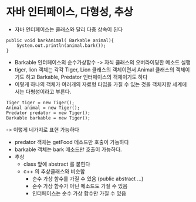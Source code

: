 # 자바 인터페이스, 다형성, 추상  
* 자바 인터페이스는 클래스와 달리 다중 상속이 된다


```
public void barkAnimal( Barkable animal){
    System.out.println(animal.bark());
} 
```   
* Barkable 인터페이스의 순수가상함수 -> 자식 클래스의 오버라이딩한 메소드 실행  
* tiger, lion 객체는 각각 Tiger, Lion 클래스의 객체이면서 Animal 클래스의 객체이기도 하고 Barkable, Predator 인터페이스의 객체이기도 하다  
* 이렇게 하나의 객체가 여러개의 자료형 타입을 가질 수 있는 것을 객체지향 세계에서는 다형성이라고 부른다.   
```
Tiger tiger = new Tiger();
Animal animal = new Tiger();
Predator predator = new Tiger();
Barkable barkable = new Tiger();
```   
-> 이렇게 네가지로 표현 가능하다  
 
* predator 객체는 getFood 메소드만 호출이 가능하다  
*  barkable 객체는 bark 메소드만 호출이 가능하다.  
* 추상  
    * class 앞에 abstract 를 붙힌다
    * c++ 의 추상클래스와 비슷함
        * 순수 가상 함수를 가질 수 있음 (public abstract ...)
        * 순수 가상 함수가 아닌 메소드도 가질 수 있음
        * 인터페이스는 순수 가상 함수만 가질 수 있음